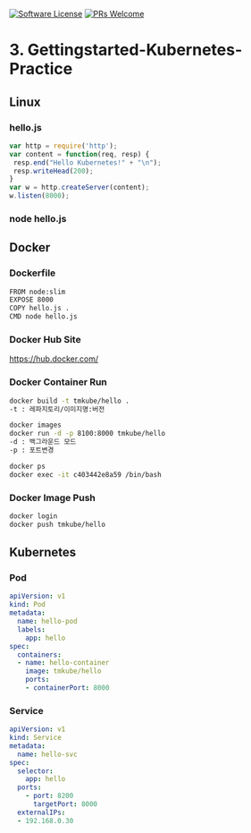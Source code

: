 [![Software License](https://img.shields.io/badge/license-MIT-brightgreen.svg?style=flat-square)](LICENSE)
[![PRs Welcome](https://img.shields.io/badge/PRs-welcome-brightgreen.svg?style=flat-square)](http://makeapullrequest.com)

# 3. Gettingstarted-Kubernetes-Practice

## Linux

### hello.js
```javascript
var http = require('http');
var content = function(req, resp) {
 resp.end("Hello Kubernetes!" + "\n");
 resp.writeHead(200);
}
var w = http.createServer(content);
w.listen(8000);
```

### node hello.js


## Docker 

### Dockerfile
```sh
FROM node:slim
EXPOSE 8000
COPY hello.js .
CMD node hello.js
```

### Docker Hub Site
https://hub.docker.com/

### Docker Container Run
```sh
docker build -t tmkube/hello .
-t : 레파지토리/이미지명:버전

docker images
docker run -d -p 8100:8000 tmkube/hello
-d : 백그라운드 모드
-p : 포트변경

docker ps
docker exec -it c403442e8a59 /bin/bash
```


### Docker Image Push
```sh
docker login
docker push tmkube/hello
```

## Kubernetes 

### Pod
```yaml
apiVersion: v1
kind: Pod
metadata:
  name: hello-pod
  labels:
    app: hello
spec:
  containers:
  - name: hello-container
    image: tmkube/hello
    ports:
    - containerPort: 8000
```

### Service
```yaml
apiVersion: v1
kind: Service
metadata:
  name: hello-svc
spec:
  selector:
    app: hello
  ports:
    - port: 8200
      targetPort: 8000
  externalIPs:
  - 192.168.0.30
```
